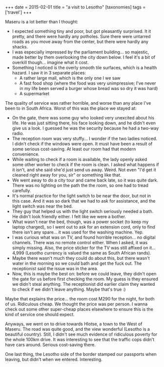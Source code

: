 +++
date = 2015-02-01
title = "a visit to Lesotho"
[taxonomies]
tags = ['travel']
+++

Maseru is a lot better than I thought:

-   I expected something tiny and poor, but got pleasantly surprised. It
    it pretty, and there were hardly any potholes. Sure there were
    untarred roads as you move away from the center, but there were
    hardly any shacks.
-   I was especially impressed by the parliament building... so
    majestic, made better by them overlooking the city down below. I
    feel it's a bit of overkill though... imagine what it cost.
-   Something I noticed is the overly smooth tile surfaces, which is a
    health hazard. I saw it in 3 separate places:
    -   A rather large mall, which is the only one I we saw
    -   A fast food shop (where the food was very unimpressive; I've
        never in my life been served a burger whose bread was so dry it
        was hard)
    -   A supermarket

The quality of service was rather horrible, and worse than any place
I've been to in South Africa. Worst of this was the place we stayed at:

-   On the gate, there was some guy who looked very unexcited about his
    life. He was just sitting there, his face looking down, and he
    didn't even give us a look. I guessed he was the security because
    he had a two-way radio.
-   The reception room was very stuffy... I wonder if the two ladies
    noticed. I didn't check if the windows were open. It must have been
    a result of some serious cost-saving. At least our room had that
    modern convenience.
-   While waiting to check if a room is available, the lady openly asked
    some other worker to check if the room is clean. I asked what
    happens if it isn't, and she said she'd just send us away. Weird.
    Not even "I'd get it cleaned right away for you, sir" or
    something like that.
-   We went away to do a city tour and came back late, so it was quite
    dark. There was no lighting on the path the the room, so one had to
    tread carefully.
-   It's normal practice for the light switch to be near the door, but
    not in this case. And it was so dark that we had to ask for
    assistance, and the light switch was near the bed.
-   They guy that helped us with the light switch seriously needed a
    bath. He didn't look friendly either. I felt like we were a bother.
-   What wasn't near the bed, though, was a power socket (to keep my
    laptop charged), so I went out to ask for an extension cord, only to
    find there isn't any spare... it was used for the washing machine.
    Yep.
-   I was curious what was on TV, and found horrible reception... no
    digital channels. There was no remote control either. When I asked,
    it was simply missing. Also, the price sticker for the TV was still
    affixed on it... 4,999 (Lesotho currency is valued the same as
    South African rands).
-   Maybe there wasn't much they could do about this, but there wasn't
    water in the morning so we could bath and get the fuck out. The
    receptionist said the issue was in the area.
-   Now, this is maybe the best on: before we could leave, they didn't
    open the gate for us before first checking the room. My guess is
    they ensured we didn't steal anything. The receptionist did earlier
    claim they wanted to check if we didn't leave anything. Maybe
    that's true :)

Maybe that explains the price... the room cost M290 for the night, for
both of us. Ridiculous cheap. We thought the price was per person. I
wanna check out some other super-cheap places elsewhere to ensure this
is the kind of service one should expect.

Anyways, we went on to drive towards Hlotse, a town to the West of
Maseru. The road was quite good, and the view wonderful (Lesotho is a
beautiful country). Still, I didn't see much evidence of ridiculous
poverty for the whole 100km drive. It was interesting to see that the
traffic cops didn't have cars around. Serious cost-saving there.

One last thing, the Lesotho side of the border stamped our passports
when leaving, but didn't when we entered. Interesting.
